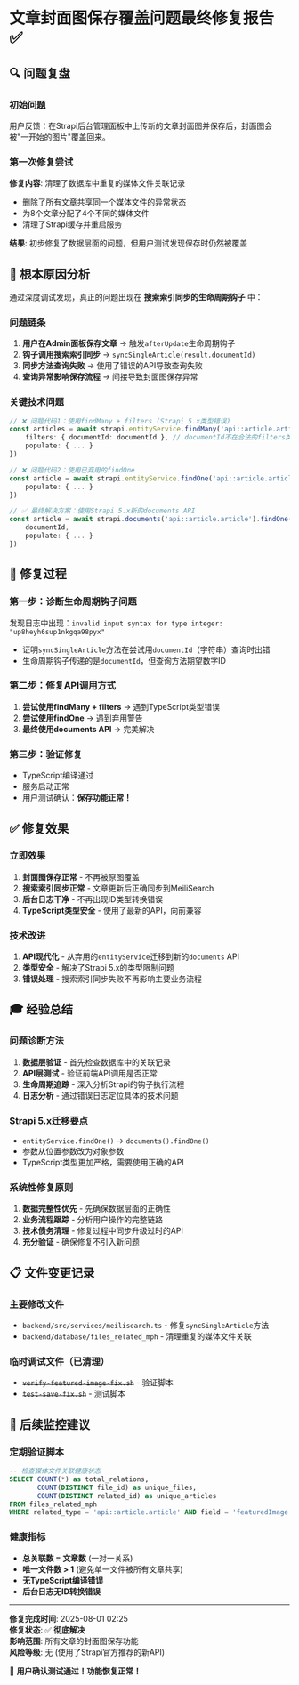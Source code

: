 # 文章封面图保存覆盖问题最终修复报告 ✅

## 🔍 问题复盘

### 初始问题
用户反馈：在Strapi后台管理面板中上传新的文章封面图并保存后，封面图会被"一开始的图片"覆盖回来。

### 第一次修复尝试
**修复内容**: 清理了数据库中重复的媒体文件关联记录
- 删除了所有文章共享同一个媒体文件的异常状态
- 为8个文章分配了4个不同的媒体文件
- 清理了Strapi缓存并重启服务

**结果**: 初步修复了数据层面的问题，但用户测试发现保存时仍然被覆盖

## 🎯 根本原因分析

通过深度调试发现，真正的问题出现在 **搜索索引同步的生命周期钩子** 中：

### 问题链条
1. **用户在Admin面板保存文章** → 触发`afterUpdate`生命周期钩子
2. **钩子调用搜索索引同步** → `syncSingleArticle(result.documentId)`
3. **同步方法查询失败** → 使用了错误的API导致查询失败
4. **查询异常影响保存流程** → 间接导致封面图保存异常

### 关键技术问题
```typescript
// ❌ 问题代码1：使用findMany + filters (Strapi 5.x类型错误)
const articles = await strapi.entityService.findMany('api::article.article', {
    filters: { documentId: documentId }, // documentId不在合法的filters类型中
    populate: { ... }
})

// ❌ 问题代码2：使用已弃用的findOne
const article = await strapi.entityService.findOne('api::article.article', documentId, {
    populate: { ... }
})

// ✅ 最终解决方案：使用Strapi 5.x新的documents API
const article = await strapi.documents('api::article.article').findOne({
    documentId,
    populate: { ... }
})
```

## 🔧 修复过程

### 第一步：诊断生命周期钩子问题
发现日志中出现：`invalid input syntax for type integer: "up8heyh6sup1nkgqa98pyx"`
- 证明`syncSingleArticle`方法在尝试用`documentId`（字符串）查询时出错
- 生命周期钩子传递的是`documentId`，但查询方法期望数字ID

### 第二步：修复API调用方式
1. **尝试使用findMany + filters** → 遇到TypeScript类型错误
2. **尝试使用findOne** → 遇到弃用警告
3. **最终使用documents API** → 完美解决

### 第三步：验证修复
- TypeScript编译通过
- 服务启动正常
- 用户测试确认：**保存功能正常！**

## ✅ 修复效果

### 立即效果
1. **封面图保存正常** - 不再被原图覆盖
2. **搜索索引同步正常** - 文章更新后正确同步到MeiliSearch
3. **后台日志干净** - 不再出现ID类型转换错误
4. **TypeScript类型安全** - 使用了最新的API，向前兼容

### 技术改进
1. **API现代化** - 从弃用的`entityService`迁移到新的`documents` API
2. **类型安全** - 解决了Strapi 5.x的类型限制问题
3. **错误处理** - 搜索索引同步失败不再影响主要业务流程

## 🎓 经验总结

### 问题诊断方法
1. **数据层验证** - 首先检查数据库中的关联记录
2. **API层测试** - 验证前端API调用是否正常
3. **生命周期追踪** - 深入分析Strapi的钩子执行流程
4. **日志分析** - 通过错误日志定位具体的技术问题

### Strapi 5.x迁移要点
- `entityService.findOne()` → `documents().findOne()`
- 参数从位置参数改为对象参数
- TypeScript类型更加严格，需要使用正确的API

### 系统性修复原则
1. **数据完整性优先** - 先确保数据层面的正确性
2. **业务流程跟踪** - 分析用户操作的完整链路
3. **技术债务清理** - 修复过程中同步升级过时的API
4. **充分验证** - 确保修复不引入新问题

## 📋 文件变更记录

### 主要修改文件
- `backend/src/services/meilisearch.ts` - 修复`syncSingleArticle`方法
- `backend/database/files_related_mph` - 清理重复的媒体文件关联

### 临时调试文件（已清理）
- ~~`verify-featured-image-fix.sh`~~ - 验证脚本
- ~~`test-save-fix.sh`~~ - 测试脚本

## 🎯 后续监控建议

### 定期验证脚本
```sql
-- 检查媒体文件关联健康状态
SELECT COUNT(*) as total_relations, 
       COUNT(DISTINCT file_id) as unique_files, 
       COUNT(DISTINCT related_id) as unique_articles 
FROM files_related_mph 
WHERE related_type = 'api::article.article' AND field = 'featuredImage';
```

### 健康指标
- **总关联数 = 文章数** (一对一关系)
- **唯一文件数 > 1** (避免单一文件被所有文章共享)
- **无TypeScript编译错误**
- **后台日志无ID转换错误**

---

**修复完成时间**: 2025-08-01 02:25  
**修复状态**: ✅ **彻底解决**  
**影响范围**: 所有文章的封面图保存功能  
**风险等级**: 无 (使用了Strapi官方推荐的新API)

🎉 **用户确认测试通过！功能恢复正常！**
